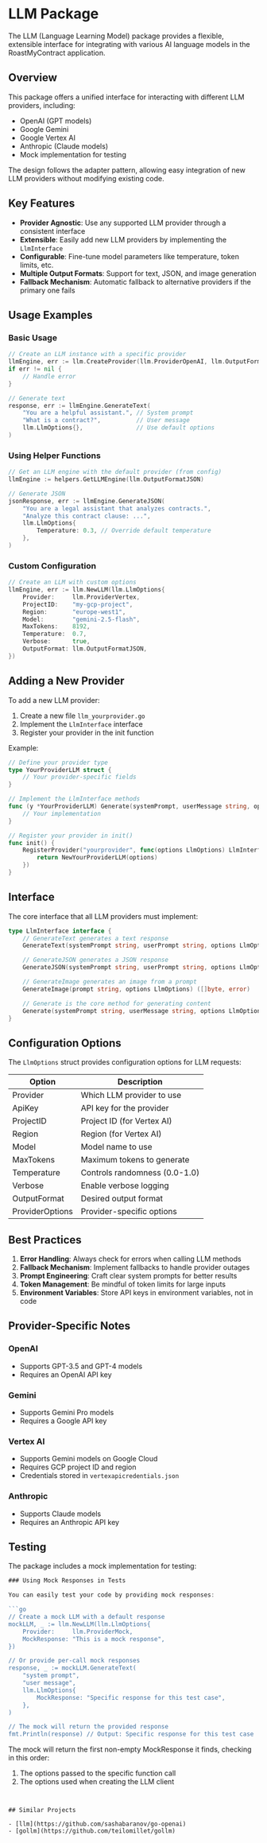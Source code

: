 # LLM Package

The LLM (Language Learning Model) package provides a flexible, extensible interface for integrating with various AI language models in the RoastMyContract application.

## Overview

This package offers a unified interface for interacting with different LLM providers, including:

- OpenAI (GPT models)
- Google Gemini
- Google Vertex AI
- Anthropic (Claude models)
- Mock implementation for testing

The design follows the adapter pattern, allowing easy integration of new LLM providers without modifying existing code.

## Key Features

- **Provider Agnostic**: Use any supported LLM provider through a consistent interface
- **Extensible**: Easily add new LLM providers by implementing the `LlmInterface`
- **Configurable**: Fine-tune model parameters like temperature, token limits, etc.
- **Multiple Output Formats**: Support for text, JSON, and image generation
- **Fallback Mechanism**: Automatic fallback to alternative providers if the primary one fails

## Usage Examples

### Basic Usage

```go
// Create an LLM instance with a specific provider
llmEngine, err := llm.CreateProvider(llm.ProviderOpenAI, llm.OutputFormatText)
if err != nil {
    // Handle error
}

// Generate text
response, err := llmEngine.GenerateText(
    "You are a helpful assistant.", // System prompt
    "What is a contract?",          // User message
    llm.LlmOptions{},               // Use default options
)
```

### Using Helper Functions

```go
// Get an LLM engine with the default provider (from config)
llmEngine := helpers.GetLLMEngine(llm.OutputFormatJSON)

// Generate JSON
jsonResponse, err := llmEngine.GenerateJSON(
    "You are a legal assistant that analyzes contracts.",
    "Analyze this contract clause: ...",
    llm.LlmOptions{
        Temperature: 0.3, // Override default temperature
    },
)
```

### Custom Configuration

```go
// Create an LLM with custom options
llmEngine, err := llm.NewLLM(llm.LlmOptions{
    Provider:     llm.ProviderVertex,
    ProjectID:    "my-gcp-project",
    Region:       "europe-west1",
    Model:        "gemini-2.5-flash",
    MaxTokens:    8192,
    Temperature:  0.7,
    Verbose:      true,
    OutputFormat: llm.OutputFormatJSON,
})
```

## Adding a New Provider

To add a new LLM provider:

1. Create a new file `llm_yourprovider.go`
2. Implement the `LlmInterface` interface
3. Register your provider in the init function

Example:

```go
// Define your provider type
type YourProviderLLM struct {
    // Your provider-specific fields
}

// Implement the LlmInterface methods
func (y *YourProviderLLM) Generate(systemPrompt, userMessage string, options LlmOptions) (string, error) {
    // Your implementation
}

// Register your provider in init()
func init() {
    RegisterProvider("yourprovider", func(options LlmOptions) LlmInterface {
        return NewYourProviderLLM(options)
    })
}
```

## Interface

The core interface that all LLM providers must implement:

```go
type LlmInterface interface {
    // GenerateText generates a text response
    GenerateText(systemPrompt string, userPrompt string, options LlmOptions) (string, error)

    // GenerateJSON generates a JSON response
    GenerateJSON(systemPrompt string, userPrompt string, options LlmOptions) (string, error)

    // GenerateImage generates an image from a prompt
    GenerateImage(prompt string, options LlmOptions) ([]byte, error)

    // Generate is the core method for generating content
    Generate(systemPrompt string, userMessage string, options LlmOptions) (string, error)
}
```

## Configuration Options

The `LlmOptions` struct provides configuration options for LLM requests:

| Option | Description |
|--------|-------------|
| Provider | Which LLM provider to use |
| ApiKey | API key for the provider |
| ProjectID | Project ID (for Vertex AI) |
| Region | Region (for Vertex AI) |
| Model | Model name to use |
| MaxTokens | Maximum tokens to generate |
| Temperature | Controls randomness (0.0-1.0) |
| Verbose | Enable verbose logging |
| OutputFormat | Desired output format |
| ProviderOptions | Provider-specific options |

## Best Practices

1. **Error Handling**: Always check for errors when calling LLM methods
2. **Fallback Mechanism**: Implement fallbacks to handle provider outages
3. **Prompt Engineering**: Craft clear system prompts for better results
4. **Token Management**: Be mindful of token limits for large inputs
5. **Environment Variables**: Store API keys in environment variables, not in code

## Provider-Specific Notes

### OpenAI
- Supports GPT-3.5 and GPT-4 models
- Requires an OpenAI API key

### Gemini
- Supports Gemini Pro models
- Requires a Google API key

### Vertex AI
- Supports Gemini models on Google Cloud
- Requires GCP project ID and region
- Credentials stored in `vertexapicredentials.json`

### Anthropic
- Supports Claude models
- Requires an Anthropic API key

## Testing

The package includes a mock implementation for testing:

```go
### Using Mock Responses in Tests

You can easily test your code by providing mock responses:

```go
// Create a mock LLM with a default response
mockLLM, _ := llm.NewLLM(llm.LlmOptions{
    Provider:     llm.ProviderMock,
    MockResponse: "This is a mock response",
})

// Or provide per-call mock responses
response, _ := mockLLM.GenerateText(
    "system prompt",
    "user message",
    llm.LlmOptions{
        MockResponse: "Specific response for this test case",
    },
)

// The mock will return the provided response
fmt.Println(response) // Output: Specific response for this test case
```

The mock will return the first non-empty MockResponse it finds, checking in this order:
1. The options passed to the specific function call
2. The options used when creating the LLM client
```


## Similar Projects

- [llm](https://github.com/sashabaranov/go-openai)
- [gollm](https://github.com/teilomillet/gollm)
